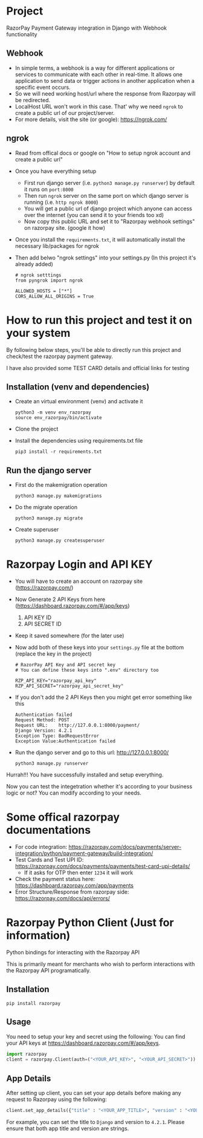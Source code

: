 # Project
RazorPay Payment Gateway integration in Django with Webhook functionality

## Webhook
- In simple terms, a webhook is a way for different applications or services to communicate with each other in real-time. It allows one application to send data or trigger actions in another application when a specific event occurs.
- So we will need working host/url where the response from Razorpay will be redirected.
- LocalHost URL won't work in this case. That' why we need `ngrok` to create a public url of our project/server.
- For more details, visit the site (or google): https://ngrok.com/

## ngrok
- Read from offical docs or google on "How to setup ngrok account and create a public url"
- Once you have everything setup
    - First run django server (i.e. `python3 manage.py runserver`) by default it runs on `port:8000`
    - Then run `ngrok` server on the same port on which django server is running (i.e. `http ngrok 8000`) 
    - You will get a public url of django project which anyone can access over the internet (you can send it to your friends too xd)
    - Now copy this public URL and set it to "Razorpay webhook settings" on razorpay site. (google it how)

- Once you install the `requirements.txt`, it will automatically install the necessary lib/packages for ngrok
- Then add belwo "ngrok settings" into your settings.py (In this project it's already added)
    ```
    # ngrok setttings
    from pyngrok import ngrok
    
    ALLOWED_HOSTS = ["*"]
    CORS_ALLOW_ALL_ORIGINS = True
    ```

# How to run this project and test it on your system
By following below steps, you'll be able to directly run this project and check/test the razorpay payment gateway.

I have also provided some TEST CARD details and official links for testing

## Installation (venv and dependencies)
- Create an virtual environment (venv) and activate it
    ```
    python3 -m venv env_razorpay
    source env_razorpay/bin/activate
    ```
- Clone the project

- Install the dependencies using requirements.txt file
    ```
    pip3 install -r requirements.txt
    ```
## Run the django server
- First do the makemigration operation
    ```
    python3 manage.py makemigrations
    ```
- Do the migrate operation
    ```
    python3 manage.py migrate
    ```
- Create superuser
    ```
    python3 manage.py createsuperuser
    ```

# Razorpay Login and API KEY
- You will have to create an account on razorpay site (https://razorpay.com/)
- Now Generate 2 API Keys from here (https://dashboard.razorpay.com/#/app/keys)
    1. API KEY ID
    2. API SECRET ID

- Keep it saved somewhere (for the later use)
- Now add both of these keys into your `settings.py` file at the bottom (replace the key in the project)
    ```
    # RazorPay API Key and API secret key
    # You can define these keys into ".env" directory too
    
    RZP_API_KEY="razorpay_api_key"
    RZP_API_SECRET="razorpay_api_secret_key"
    ```
- If you don't add the 2 API Keys then you might get error something like this
    ```BadRequestError at /payment/
    Authentication failed
    Request Method:	POST
    Request URL:	http://127.0.0.1:8000/payment/
    Django Version:	4.2.1
    Exception Type:	BadRequestError
    Exception Value:Authentication failed
    ```

- Run the django server and go to this url: http://127.0.0.1:8000/
    ```
    python3 manage.py runserver
    ```

Hurrah!!! You have successfully installed and setup everything.

Now you can test the integetration whether it's according to your business logic or not? You can modify according to your needs.

# Some offical razorpay documentations

- For code integration: https://razorpay.com/docs/payments/server-integration/python/payment-gateway/build-integration/
- Test Cards and Test UPI ID: https://razorpay.com/docs/payments/payments/test-card-upi-details/
    - If it asks for OTP then enter `1234` it will work
- Check the payment status here: https://dashboard.razorpay.com/app/payments
- Error Structure/Response from razorpay side: https://razorpay.com/docs/api/errors/


# Razorpay Python Client (Just for information)
Python bindings for interacting with the Razorpay API

This is primarily meant for merchants who wish to perform interactions with the Razorpay API programatically.

## Installation

```
pip install razorpay
```

## Usage

You need to setup your key and secret using the following:
You can find your API keys at <https://dashboard.razorpay.com/#/app/keys>.

```py
import razorpay
client = razorpay.Client(auth=("<YOUR_API_KEY>", "<YOUR_API_SECRET>"))
```

## App Details

After setting up client, you can set your app details before making any request
to Razorpay using the following:

```py
client.set_app_details({"title" : "<YOUR_APP_TITLE>", "version" : "<YOUR_APP_VERSION>"})
```

For example, you can set the title to `Django` and version to `4.2.1`. Please ensure
that both app title and version are strings.
